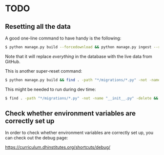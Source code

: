 # TODO


## Resetting all the data

A good one-line command to have handy is the following:

```sh
$ python manage.py build --forcedownload && python manage.py ingest --reset --force
```

Note that it will replace _everything_ in the database with the live data from GitHub.

This is another super-reset command:

```sh
$ python manage.py build && find . -path "*/migrations/*.py" -not -name "__init__.py" -delete && find . -path "*/migrations/*.pyc"  -delete && rm db.sqlite3 && python manage.py makemigrations && python manage.py migrate && python manage.py ingest
```

This might be needed to run during dev time:

```sh
$ find . -path "*/migrations/*.py" -not -name "__init__.py" -delete && find . -path "*/migrations/*.pyc"  -delete && git pull
```

## Check whether environment variables are correctly set up

In order to check whether environment variables are correctly set up, you can check out the debug page:

https://curriculum.dhinstitutes.org/shortcuts/debug/